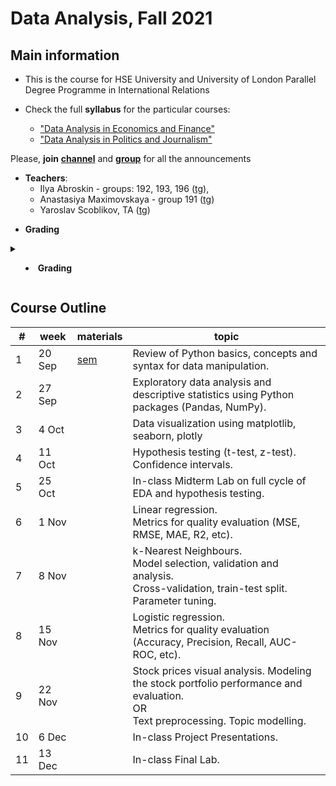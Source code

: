 # Data Analysis, Fall 2021

## Main information
- This is the course for HSE University and University of London Parallel Degree Programme in International Relations

- Check the full **syllabus** for the particular courses:
  - ["Data Analysis in Economics and Finance"](https://www.hse.ru/en/edu/courses/339492557) 
  - ["Data Analysis in Politics and Journalism"](https://www.hse.ru/en/edu/courses/339493569)

Please, **join** [**channel**](https://t.me/joinchat/gSz1wkHIrmxhOGIy) and [**group**](https://t.me/joinchat/9tWvbuL8O69hNTYy) for all the announcements
- **Teachers**:
  - Ilya Abroskin - groups: 192, 193, 196 ([tg](https://t.me/iiiiilllllyyyyyaaaa)),
  - Anastasiya Maximovskaya - group 191 ([tg](https://t.me/anastasiyamaxx))
  - Yaroslav Scoblikov, TA ([tg](https://t.me/Braye4))


<ul><li><b>Grading</b></li></ul>

<details>
  <summary><ul><li><b>Grading</b></li></ul></summary>
  
<ul>
<li>Final grade = <ul>
<li>Home Assignment (21%)</li>
<li>Midterm Lab (29%)</li>
<li>Final Lab (29%)</li>
<li>Final Project (21%)</li>
</ul>
</li>
</ul>


  The final score will be transformed to the HSE regular scale according to the following rule:
<table>
<thead>
  <tr>
    <th>grade</th>
    <th>points</th>
  </tr>
</thead>
<tbody>
  <tr>
    <td>1</td>
    <td>0-19</td>
  </tr>
  <tr>
    <td>2</td>
    <td>20-29</td>
  </tr>
  <tr>
    <td>3</td>
    <td>30-39</td>
  </tr>
  <tr>
    <td>4</td>
    <td>40-49</td>
  </tr>
  <tr>
    <td>5</td>
    <td>50-59</td>
  </tr>
  <tr>
    <td>6</td>
    <td>60-69</td>
  </tr>
  <tr>
    <td>7</td>
    <td>70-79</td>
  </tr>
  <tr>
    <td>8</td>
    <td>80-89</td>
  </tr>
  <tr>
    <td>9</td>
    <td>90-95</td>
  </tr>
  <tr>
    <td>10</td>
    <td>96-100</td>
  </tr>
</tbody>
</table>

</details>




## Course Outline


| # 	| week   	| materials                                                                             	| topic                                                                                                                                 	|
|---------	|--------	|---------------------------------------------------------------------------------------	|---------------------------------------------------------------------------------------------------------------------------------------	|
|       1 	| 20 Sep 	| [sem](https://nbviewer.jupyter.org/gist/ilyaaaaaaaa/596a262dd4bc6c172b0ba8b3144978e1) 	| Review of Python basics, concepts and syntax for data manipulation.                                                                   	|
|       2 	| 27 Sep 	|                                                                                       	| Exploratory data analysis and descriptive statistics using Python packages (Pandas,  NumPy).                                          	|
|       3 	|  4 Oct 	|                                                                                       	| Data visualization using matplotlib, seaborn, plotly                                                                                  	|
|       4 	| 11 Oct 	|                                                                                       	| Hypothesis testing (t-test, z-test). <br>Confidence intervals.                                                                        	|
|       5 	| 25 Oct 	|                                                                                       	| In-class Midterm Lab on full cycle of EDA and hypothesis testing.                                                                     	|
|       6 	|  1 Nov 	|                                                                                       	| Linear regression. <br>Metrics for quality evaluation (MSE, RMSE, MAE, R2, etc).                                                      	|
|       7 	|  8 Nov 	|                                                                                       	| k-Nearest Neighbours. <br>Model selection, validation and analysis. <br>Cross-validation, train-test split. Parameter tuning.         	|
|       8 	| 15 Nov 	|                                                                                       	| Logistic regression. <br>Metrics for quality evaluation (Accuracy, Precision, Recall, AUC-ROC, etc).                                  	|
|       9 	| 22 Nov 	|                                                                                       	| Stock prices visual analysis. Modeling the stock portfolio performance and evaluation. <br>OR<br>Text preprocessing. Topic modelling. 	|
|      10 	|  6 Dec 	|                                                                                       	| In-class Project Presentations.                                                                                                       	|
|      11 	| 13 Dec 	|                                                                                       	| In-class Final Lab.                                                                                                                   	|

